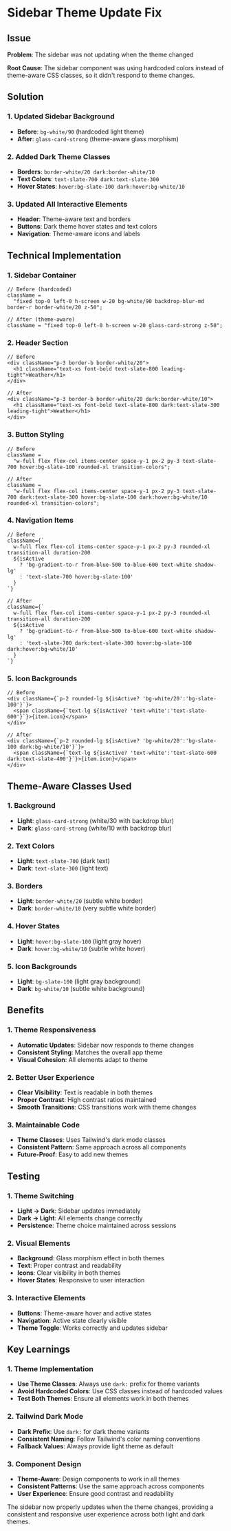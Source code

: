 # Sidebar Theme Update Fix

## Issue

**Problem**: The sidebar was not updating when the theme changed

**Root Cause**: The sidebar component was using hardcoded colors instead of theme-aware CSS classes, so it didn't respond to theme changes.

## Solution

### 1. Updated Sidebar Background

- **Before**: `bg-white/90` (hardcoded light theme)
- **After**: `glass-card-strong` (theme-aware glass morphism)

### 2. Added Dark Theme Classes

- **Borders**: `border-white/20 dark:border-white/10`
- **Text Colors**: `text-slate-700 dark:text-slate-300`
- **Hover States**: `hover:bg-slate-100 dark:hover:bg-white/10`

### 3. Updated All Interactive Elements

- **Header**: Theme-aware text and borders
- **Buttons**: Dark theme hover states and text colors
- **Navigation**: Theme-aware icons and labels

## Technical Implementation

### 1. Sidebar Container

```tsx
// Before (hardcoded)
className =
  "fixed top-0 left-0 h-screen w-20 bg-white/90 backdrop-blur-md border-r border-white/20 z-50";

// After (theme-aware)
className = "fixed top-0 left-0 h-screen w-20 glass-card-strong z-50";
```

### 2. Header Section

```tsx
// Before
<div className="p-3 border-b border-white/20">
  <h1 className="text-xs font-bold text-slate-800 leading-tight">Weather</h1>
</div>

// After
<div className="p-3 border-b border-white/20 dark:border-white/10">
  <h1 className="text-xs font-bold text-slate-800 dark:text-slate-300 leading-tight">Weather</h1>
</div>
```

### 3. Button Styling

```tsx
// Before
className =
  "w-full flex flex-col items-center space-y-1 px-2 py-3 text-slate-700 hover:bg-slate-100 rounded-xl transition-colors";

// After
className =
  "w-full flex flex-col items-center space-y-1 px-2 py-3 text-slate-700 dark:text-slate-300 hover:bg-slate-100 dark:hover:bg-white/10 rounded-xl transition-colors";
```

### 4. Navigation Items

```tsx
// Before
className={`
  w-full flex flex-col items-center space-y-1 px-2 py-3 rounded-xl transition-all duration-200
  ${isActive
    ? 'bg-gradient-to-r from-blue-500 to-blue-600 text-white shadow-lg'
    : 'text-slate-700 hover:bg-slate-100'
  }
`}

// After
className={`
  w-full flex flex-col items-center space-y-1 px-2 py-3 rounded-xl transition-all duration-200
  ${isActive
    ? 'bg-gradient-to-r from-blue-500 to-blue-600 text-white shadow-lg'
    : 'text-slate-700 dark:text-slate-300 hover:bg-slate-100 dark:hover:bg-white/10'
  }
`}
```

### 5. Icon Backgrounds

```tsx
// Before
<div className={`p-2 rounded-lg ${isActive? 'bg-white/20':'bg-slate-100'}`}>
  <span className={`text-lg ${isActive? 'text-white':'text-slate-600'}`}>{item.icon}</span>
</div>

// After
<div className={`p-2 rounded-lg ${isActive? 'bg-white/20':'bg-slate-100 dark:bg-white/10'}`}>
  <span className={`text-lg ${isActive? 'text-white':'text-slate-600 dark:text-slate-400'}`}>{item.icon}</span>
</div>
```

## Theme-Aware Classes Used

### 1. Background

- **Light**: `glass-card-strong` (white/30 with backdrop blur)
- **Dark**: `glass-card-strong` (white/10 with backdrop blur)

### 2. Text Colors

- **Light**: `text-slate-700` (dark text)
- **Dark**: `text-slate-300` (light text)

### 3. Borders

- **Light**: `border-white/20` (subtle white border)
- **Dark**: `border-white/10` (very subtle white border)

### 4. Hover States

- **Light**: `hover:bg-slate-100` (light gray hover)
- **Dark**: `hover:bg-white/10` (subtle white hover)

### 5. Icon Backgrounds

- **Light**: `bg-slate-100` (light gray background)
- **Dark**: `bg-white/10` (subtle white background)

## Benefits

### 1. Theme Responsiveness

- **Automatic Updates**: Sidebar now responds to theme changes
- **Consistent Styling**: Matches the overall app theme
- **Visual Cohesion**: All elements adapt to theme

### 2. Better User Experience

- **Clear Visibility**: Text is readable in both themes
- **Proper Contrast**: High contrast ratios maintained
- **Smooth Transitions**: CSS transitions work with theme changes

### 3. Maintainable Code

- **Theme Classes**: Uses Tailwind's dark mode classes
- **Consistent Pattern**: Same approach across all components
- **Future-Proof**: Easy to add new themes

## Testing

### 1. Theme Switching

- **Light → Dark**: Sidebar updates immediately
- **Dark → Light**: All elements change correctly
- **Persistence**: Theme choice maintained across sessions

### 2. Visual Elements

- **Background**: Glass morphism effect in both themes
- **Text**: Proper contrast and readability
- **Icons**: Clear visibility in both themes
- **Hover States**: Responsive to user interaction

### 3. Interactive Elements

- **Buttons**: Theme-aware hover and active states
- **Navigation**: Active state clearly visible
- **Theme Toggle**: Works correctly and updates sidebar

## Key Learnings

### 1. Theme Implementation

- **Use Theme Classes**: Always use `dark:` prefix for theme variants
- **Avoid Hardcoded Colors**: Use CSS classes instead of hardcoded values
- **Test Both Themes**: Ensure all elements work in both themes

### 2. Tailwind Dark Mode

- **Dark Prefix**: Use `dark:` for dark theme variants
- **Consistent Naming**: Follow Tailwind's color naming conventions
- **Fallback Values**: Always provide light theme as default

### 3. Component Design

- **Theme-Aware**: Design components to work in all themes
- **Consistent Patterns**: Use the same approach across components
- **User Experience**: Ensure good contrast and readability

The sidebar now properly updates when the theme changes, providing a consistent and responsive user experience across both light and dark themes.
